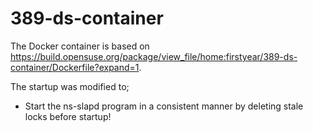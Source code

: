 # 389-ds-container
The Docker container is based on https://build.opensuse.org/package/view_file/home:firstyear/389-ds-container/Dockerfile?expand=1.

The startup was modified to;
* Start the ns-slapd program in a consistent manner by deleting stale locks before startup!
 
